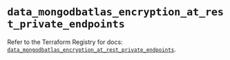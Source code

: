 # `data_mongodbatlas_encryption_at_rest_private_endpoints`

Refer to the Terraform Registry for docs: [`data_mongodbatlas_encryption_at_rest_private_endpoints`](https://registry.terraform.io/providers/mongodb/mongodbatlas/1.29.0/docs/data-sources/encryption_at_rest_private_endpoints).
